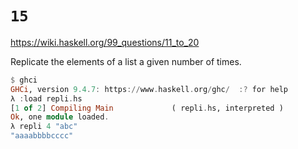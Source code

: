 # `15`

https://wiki.haskell.org/99_questions/11_to_20

Replicate the elements of a list a given number of times.

```haskell
$ ghci
GHCi, version 9.4.7: https://www.haskell.org/ghc/  :? for help
λ :load repli.hs 
[1 of 2] Compiling Main             ( repli.hs, interpreted )
Ok, one module loaded.
λ repli 4 "abc"
"aaaabbbbcccc"
```
